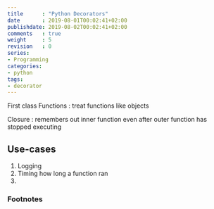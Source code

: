 ```yaml
---
title      : "Python Decorators"
date       : 2019-08-01T00:02:41+02:00
publishdate: 2019-08-02T00:02:41+02:00
comments   : true
weight     : 5
revision   : 0
series:
- Programming
categories:
- python
tags:
- decorator
---
```


First class Functions
: treat functions like objects

Closure
: remembers out inner function even after outer function has stopped executing

## Use-cases

1. Logging
2. Timing how long a function ran
3.

### Footnotes

[^1]:
[^2]:
